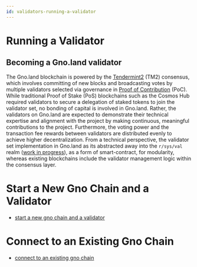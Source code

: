 ```yaml
---
id: validators-running-a-validator
---
```


# Running a Validator

## Becoming a Gno.land validator

The Gno.land blockchain is powered by the [Tendermint2](https://docs.gno.land/concepts/tendermint2) (TM2) consensus, which involves committing of new blocks and broadcasting votes by multiple validators selected via governance in [Proof of Contribution](https://docs.gno.land/concepts/proof-of-contribution) (PoC). While traditional Proof of Stake (PoS) blockchains such as the Cosmos Hub required validators to secure a delegation of staked tokens to join the validator set, no bonding of capital is involved in Gno.land. Rather, the validators on Gno.land are expected to demonstrate their technical expertise and alignment with the project by making continuous, meaningful contributions to the project. Furthermore, the voting power and the transaction fee rewards between validators are distributed evenly to achieve higher decentralization. From a technical perspective, the validator set implementation in Gno.land as its abstracted away into the `r/sys/val` realm ([work in progress](https://github.com/gnolang/gno/issues/1824)), as a form of smart-contract, for modularity, whereas existing blockchains include the validator management logic within the consensus layer.

# Start a New Gno Chain and a Validator

- [start a new gno chain and a validator](./start-a-new-gno-chain-and-validator.md)

# Connect to an Existing Gno Chain

- [connect to an existing gno chain](./connect-to-an-existing-gno-chain.md)
